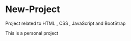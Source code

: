 # New-Project
Project related to HTML , CSS , JavaScript and BootStrap 

This is a personal project
